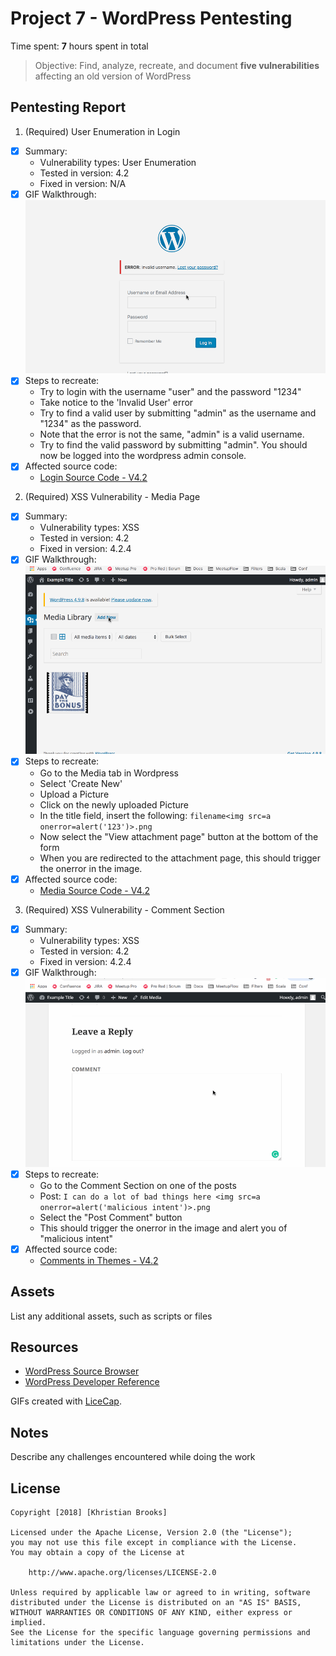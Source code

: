 # Project 7 - WordPress Pentesting

Time spent: **7** hours spent in total

> Objective: Find, analyze, recreate, and document **five vulnerabilities** affecting an old version of WordPress

## Pentesting Report

1. (Required) User Enumeration in Login

- [x] Summary:
  - Vulnerability types: User Enumeration
  - Tested in version: 4.2
  - Fixed in version: N/A
- [x] GIF Walkthrough:
      <img src='UserEnumeration.gif' title='UserEnumeration' />
- [x] Steps to recreate:
  - Try to login with the username "user" and the password "1234"
  - Take notice to the 'Invalid User' error
  - Try to find a valid user by submitting "admin" as the username and "1234" as the password.
  - Note that the error is not the same, "admin" is a valid username.
  - Try to find the valid password by submitting "admin". You should now be logged into the wordpress admin console.
- [x] Affected source code:
  - [Login Source Code - V4.2](https://core.trac.wordpress.org/browser/branches/4.2/src/wp-login.php)

2. (Required) XSS Vulnerability - Media Page

- [x] Summary:
  - Vulnerability types: XSS
  - Tested in version: 4.2
  - Fixed in version: 4.2.4
- [x] GIF Walkthrough:
      <img src='XSSVulnerability.gif' title='XSSVulnerability' />
- [x] Steps to recreate:
  - Go to the Media tab in Wordpress
  - Select 'Create New'
  - Upload a Picture
  - Click on the newly uploaded Picture
  - In the title field, insert the following: `filename<img src=a onerror=alert('123')>.png`
  - Now select the "View attachment page" button at the bottom of the form
  - When you are redirected to the attachment page, this should trigger the onerror in the image.
- [x] Affected source code:
  - [Media Source Code - V4.2](https://core.trac.wordpress.org/browser/branches/4.2/src/wp-admin/includes/media.php)

3. (Required) XSS Vulnerability - Comment Section

- [x] Summary:
  - Vulnerability types: XSS
  - Tested in version: 4.2
  - Fixed in version: 4.2.4
- [x] GIF Walkthrough:
      <img src='XSSVulnerability2.gif' title='XSSVulnerability2' />
- [x] Steps to recreate:
  - Go to the Comment Section on one of the posts
  - Post: `I can do a lot of bad things here <img src=a onerror=alert('malicious intent')>.png`
  - Select the "Post Comment" button
  - This should trigger the onerror in the image and alert you of "malicious intent"
- [x] Affected source code:
  - [Comments in Themes - V4.2](https://core.trac.wordpress.org/browser/branches/4.2/src/wp-includes/theme.php)

## Assets

List any additional assets, such as scripts or files

## Resources

- [WordPress Source Browser](https://core.trac.wordpress.org/browser/)
- [WordPress Developer Reference](https://developer.wordpress.org/reference/)

GIFs created with [LiceCap](http://www.cockos.com/licecap/).

## Notes

Describe any challenges encountered while doing the work

## License

    Copyright [2018] [Khristian Brooks]

    Licensed under the Apache License, Version 2.0 (the "License");
    you may not use this file except in compliance with the License.
    You may obtain a copy of the License at

        http://www.apache.org/licenses/LICENSE-2.0

    Unless required by applicable law or agreed to in writing, software
    distributed under the License is distributed on an "AS IS" BASIS,
    WITHOUT WARRANTIES OR CONDITIONS OF ANY KIND, either express or implied.
    See the License for the specific language governing permissions and
    limitations under the License.

